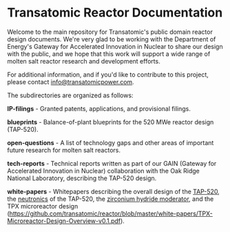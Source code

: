 # Transatomic Reactor Documentation

Welcome to the main repository for Transatomic's public domain reactor design documents. We're very glad to be working with the Department of Energy's Gateway for Accelerated Innovation in Nuclear to share our design with the public, and we hope that this work will support a wide range of molten salt reactor research and development efforts. 

For additional information, and if you'd like to contribute to this project, please contact info@transatomicpower.com. 

The subdirectories are organized as follows: 

<b>IP-filings</b> - Granted patents, applications, and provisional filings. 

<b>blueprints</b> - Balance-of-plant blueprints for the 520 MWe reactor design (TAP-520). 

<b>open-questions</b> - A list of technology gaps and other areas of important future research for molten salt reactors. 

<b>tech-reports</b> - Technical reports written as part of our GAIN (Gateway for Accelerated Innovation in Nuclear) collaboration with the Oak Ridge National Laboratory, describing the TAP-520 design. 

<b>white-papers</b> - Whitepapers describing the overall design of the [TAP-520](https://github.com/transatomic/reactor/blob/master/white-papers/TAP-520-White-Paper-v2.1.pdf), the [neutronics](https://github.com/transatomic/reactor/blob/master/white-papers/Neutronics-White-Paper-v1.1.pdf) of the TAP-520, the [zirconium hydride moderator](https://github.com/transatomic/reactor/blob/master/white-papers/ZrH-White-Paper-v3.5.pdf), and the TPX microreactor design (https://github.com/transatomic/reactor/blob/master/white-papers/TPX-Microreactor-Design-Overview-v0.1.pdf). 

